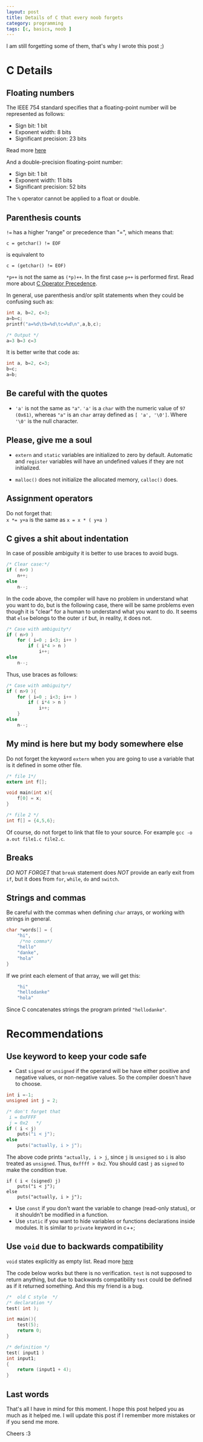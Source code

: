```yaml
---
layout: post
title: Details of C that every noob forgets
category: programming
tags: [c, basics, noob ]
---
```


I am still forgetting some of them, that's why I wrote this post ;)

# C Details

## Floating numbers
The IEEE 754 standard specifies that a floating-point number will be represented as follows:
  
  *  Sign bit: 1 bit
  *  Exponent width: 8 bits
  *  Significant precision: 23 bits

Read more [here](https://en.wikipedia.org/wiki/Single-precision_floating-point_format)

And a double-precision floating-point number:

  *  Sign bit: 1 bit
  *  Exponent width: 11 bits
  *  Significant precision: 52 bits

The `%` operator cannot be applied to a float or double.

## Parenthesis counts
`!=` has a higher "range" or precedence than "=", which means that: 
```
c = getchar() != EOF
```
is equivalent to
```
c = (getchar() != EOF)
```


`*p++` is not the same as `(*p)++`. In the first case `p++` is performed first.  Read more about [C Operator Precedence](http://en.cppreference.com/w/c/language/operator_precedence).

In general, use parenthesis and/or split statements when they could be confusing such as:

```c
int a, b=2, c=3;
a=b=c;
printf("a=%d\tb=%d\tc=%d\n",a,b,c);

/* Output */
a=3	b=3	c=3
```

It is better write that code as:

```c
int a, b=2, c=3;
b=c;
a=b;

```


## Be careful with the quotes
* `'a'` is not the same as `"a"`. `'a'` is a `char` with the numeric value of `97 (0x61)`, whereas `"a"` is an `char` array defined  as `[ 'a', '\0']`.  Where `'\0'` is the null character.

## Please, give me a soul
* `extern` and `static` variables are initialized to zero by default. Automatic and `register` variables will have an undefined values if they are not initialized.

* `malloc()` does not initialize the allocated memory, `calloc()` does.

## Assignment operators
Do not forget that: <br>
  `x *= y+a` is the same as `x = x * ( y+a )`

## C gives a shit about indentation
In case of possible ambiguity it is better to use braces to avoid bugs.

```c
/* Clear case:*/
if ( n>9 )
    n++;
else
    n--;
```

In the code above, the compiler will have no problem in understand what you want to do, but is the following case, there will be same problems even though it is "clear" for a human to understand what you want to do.
It seems that `else` belongs to the outer `if` but, in reality, it does not.
```c
/* Case with ambiguity*/
if ( n>9 )
    for ( i=0 ; i<3; i++ )
        if ( i*4 > n )
            i++;
else
    n--;
```

Thus, use braces as follows:

```c
/* Case with ambiguity*/
if ( n>9 ){
    for ( i=0 ; i<3; i++ )
        if ( i*4 > n )
            i++;
    }
else
    n--;
```

## My mind is here but my body somewhere else
Do not forget the keyword `extern` when you are going to use a variable that is it defined in some other file.

```c
/* file 1*/
extern int f[];

void main(int x){
    f[0] = x;
}

/* file 2 */
int f[] = {4,5,6};
```

Of course, do not forget to link that file to your source.
For example `gcc -o a.out file1.c file2.c`.

## Breaks
*DO NOT FORGET* that `break` statement does *NOT* provide an early exit from `if`, but it does from `for`, `while`, `do` and `switch`. 

## Strings and commas
Be careful with the commas when defining `char` arrays, or working with strings in general.

```c
char *words[] = {
    "hi",
     /*no comma*/
    "hello"
    "danke",
    "hola"
}
```

If we print each element of that array, we will get this:

```c
    "hi"
    "hellodanke"
    "hola"
```

Since C concatenates strings the program printed `"hellodanke"`. 

# Recommendations

## Use keyword to keep your code safe
* Cast `signed` or `unsigned` if the operand will be have either positive and negative values, or non-negative values. So the compiler doesn't have to choose.

```c
int i =-1;
unsigned int j = 2;

/* don't forget that 
 i = 0xFFFF
 j = 0x2   */
if ( i < j)  
    puts("i < j");
else 
    puts("actually, i > j");
```

The above code prints `"actually, i > j`, since `j` is `unsigned` so `i` is also treated as `unsigned`. Thus, `0xffff > 0x2`. You should cast `j` as `signed` to make the condition true. 


```
if ( i < (signed) j)  
    puts("i < j");
else 
    puts("actually, i > j");
```

* Use `const` if you don't want the variable to change (read-only status), or it shouldn't be modified in a function.
* Use `static` if you want to hide variables or functions declarations inside modules. It is similar to `private` keyword in c++;

## Use `void` due to backwards compatibility
`void` states explicitly as empty list. Read more [here](https://www.doc.ic.ac.uk/lab/cplus/cstyle.html) 

The code below works but there is no verification. `test` is not supposed to return anything, but due to backwards compatibility  `test` could be defined as if it returned something. And this my friend is a bug. 

```c
/*  old C style  */
/* declaration */
test( int ); 

int main(){
    test(5);
    return 0;
}

/* definition */
test( input1 )
int input1;
{
    return (input1 + 4);
}
```



## Last words
That's all I have in mind for this moment. I hope this post helped you as much as it helped me. 
I will update this post if I remember more mistakes or if you send me more.


Cheers :3
